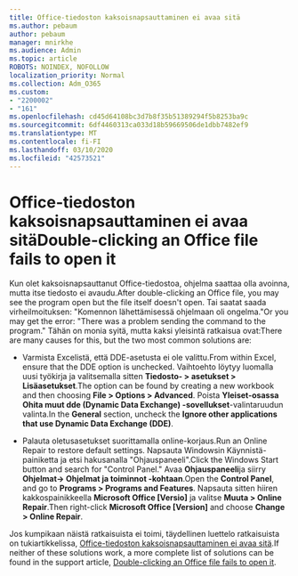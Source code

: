 ```yaml
---
title: Office-tiedoston kaksoisnapsauttaminen ei avaa sitä
ms.author: pebaum
author: pebaum
manager: mnirkhe
ms.audience: Admin
ms.topic: article
ROBOTS: NOINDEX, NOFOLLOW
localization_priority: Normal
ms.collection: Adm_O365
ms.custom:
- "2200002"
- "161"
ms.openlocfilehash: cd45d64108bc3d7b8f35b51389294f5b8253ba9c
ms.sourcegitcommit: 6df4460313ca033d18b59669506de1dbb7482ef9
ms.translationtype: MT
ms.contentlocale: fi-FI
ms.lasthandoff: 03/10/2020
ms.locfileid: "42573521"
---
```

# <a name="double-clicking-an-office-file-fails-to-open-it"></a><span data-ttu-id="77973-102">Office-tiedoston kaksoisnapsauttaminen ei avaa sitä</span><span class="sxs-lookup"><span data-stu-id="77973-102">Double-clicking an Office file fails to open it</span></span>

<span data-ttu-id="77973-103">Kun olet kaksoisnapsauttanut Office-tiedostoa, ohjelma saattaa olla avoinna, mutta itse tiedosto ei avaudu.</span><span class="sxs-lookup"><span data-stu-id="77973-103">After double-clicking an Office file, you may see the program open but the file itself doesn't open.</span></span> <span data-ttu-id="77973-104">Tai saatat saada virheilmoituksen: "Komennon lähettämisessä ohjelmaan oli ongelma."</span><span class="sxs-lookup"><span data-stu-id="77973-104">Or you may get the error: "There was a problem sending the command to the program."</span></span> <span data-ttu-id="77973-105">Tähän on monia syitä, mutta kaksi yleisintä ratkaisua ovat:</span><span class="sxs-lookup"><span data-stu-id="77973-105">There are many causes for this, but the two most common solutions are:</span></span>

- <span data-ttu-id="77973-106">Varmista Excelistä, että DDE-asetusta ei ole valittu.</span><span class="sxs-lookup"><span data-stu-id="77973-106">From within Excel, ensure that the DDE option is unchecked.</span></span> <span data-ttu-id="77973-107">Vaihtoehto löytyy luomalla uusi työkirja ja valitsemalla sitten **Tiedosto- > asetukset > Lisäasetukset**.</span><span class="sxs-lookup"><span data-stu-id="77973-107">The option can be found by creating a new workbook and then choosing **File > Options > Advanced**.</span></span> <span data-ttu-id="77973-108">Poista **Yleiset-osassa** **Ohita muut dde (Dynamic Data Exchange) -sovellukset**-valintaruudun valinta.</span><span class="sxs-lookup"><span data-stu-id="77973-108">In the **General** section, uncheck the **Ignore other applications that use Dynamic Data Exchange (DDE)**.</span></span>

- <span data-ttu-id="77973-109">Palauta oletusasetukset suorittamalla online-korjaus.</span><span class="sxs-lookup"><span data-stu-id="77973-109">Run an Online Repair to restore default settings.</span></span> <span data-ttu-id="77973-110">Napsauta Windowsin Käynnistä-painiketta ja etsi hakusanalla "Ohjauspaneeli".</span><span class="sxs-lookup"><span data-stu-id="77973-110">Click the Windows Start button and search for "Control Panel."</span></span> <span data-ttu-id="77973-111">Avaa **Ohjauspaneeli**ja siirry **Ohjelmat-> Ohjelmat ja toiminnot -kohtaan**.</span><span class="sxs-lookup"><span data-stu-id="77973-111">Open the **Control Panel**, and go to **Programs > Programs and Features**.</span></span> <span data-ttu-id="77973-112">Napsauta sitten hiiren kakkospainikkeella **Microsoft Office [Versio]** ja valitse **Muuta > Online Repair**.</span><span class="sxs-lookup"><span data-stu-id="77973-112">Then right-click **Microsoft Office [Version]** and choose **Change > Online Repair**.</span></span>

<span data-ttu-id="77973-113">Jos kumpikaan näistä ratkaisuista ei toimi, täydellinen luettelo ratkaisuista on tukiartikkelissa, [Office-tiedoston kaksoisnapsauttaminen ei avaa sitä](https://support.office.com/article/Double-clicking-an-Office-file-fails-to-open-it-1e9c0ad9-34c8-4440-a42e-d30186b29ed6).</span><span class="sxs-lookup"><span data-stu-id="77973-113">If neither of these solutions work, a more complete list of solutions can be found in the support article, [Double-clicking an Office file fails to open it](https://support.office.com/article/Double-clicking-an-Office-file-fails-to-open-it-1e9c0ad9-34c8-4440-a42e-d30186b29ed6).</span></span>
